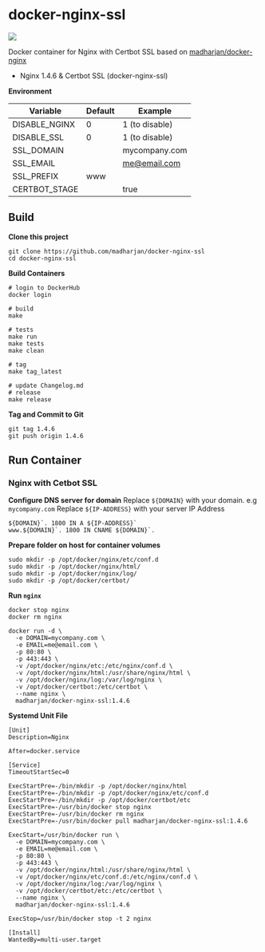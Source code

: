 # docker-nginx-ssl

[![](https://images.microbadger.com/badges/image/madharjan/docker-nginx-ssl.svg)](http://microbadger.com/images/madharjan/docker-nginx-ssl "Get your own image badge on microbadger.com")

Docker container for Nginx with Certbot SSL based on [madharjan/docker-nginx](https://github.com/madharjan/docker-nginx/)

* Nginx 1.4.6 & Certbot SSL (docker-nginx-ssl)

**Environment**

| Variable       | Default | Example        |
|----------------|---------|----------------|
| DISABLE_NGINX  | 0       | 1 (to disable) |
| DISABLE_SSL    | 0       | 1 (to disable) |
| SSL_DOMAIN     |         | mycompany.com  |
| SSL_EMAIL      |         | me@email.com   |
| SSL_PREFIX     | www     |                |
| CERTBOT_STAGE  |         | true           |

## Build

**Clone this project**
```
git clone https://github.com/madharjan/docker-nginx-ssl
cd docker-nginx-ssl
```

**Build Containers**
```
# login to DockerHub
docker login

# build
make

# tests
make run
make tests
make clean

# tag
make tag_latest

# update Changelog.md
# release
make release
```

**Tag and Commit to Git**
```
git tag 1.4.6
git push origin 1.4.6
```

## Run Container

### Nginx with Cetbot SSL

**Configure DNS server for domain**
Replace `${DOMAIN}` with your domain. e.g `mycompany.com`
Replace `${IP-ADDRESS}` with your server IP Address
```
${DOMAIN}`. 1800 IN A ${IP-ADDRESS}`
www.${DOMAIN}`. 1800 IN CNAME ${DOMAIN}`.
```

**Prepare folder on host for container volumes**
```
sudo mkdir -p /opt/docker/nginx/etc/conf.d
sudo mkdir -p /opt/docker/nginx/html/
sudo mkdir -p /opt/docker/nginx/log/
sudo mkdir -p /opt/docker/certbot/
```

**Run `nginx`**
```
docker stop nginx
docker rm nginx

docker run -d \
  -e DOMAIN=mycompany.com \
  -e EMAIL=me@email.com \
  -p 80:80 \
  -p 443:443 \
  -v /opt/docker/nginx/etc:/etc/nginx/conf.d \
  -v /opt/docker/nginx/html:/usr/share/nginx/html \
  -v /opt/docker/nginx/log:/var/log/nginx \
  -v /opt/docker/certbot:/etc/certbot \
  --name nginx \
  madharjan/docker-nginx-ssl:1.4.6
```

**Systemd Unit File**
```
[Unit]
Description=Nginx

After=docker.service

[Service]
TimeoutStartSec=0

ExecStartPre=-/bin/mkdir -p /opt/docker/nginx/html
ExecStartPre=-/bin/mkdir -p /opt/docker/nginx/etc/conf.d
ExecStartPre=-/bin/mkdir -p /opt/docker/certbot/etc
ExecStartPre=-/usr/bin/docker stop nginx
ExecStartPre=-/usr/bin/docker rm nginx
ExecStartPre=-/usr/bin/docker pull madharjan/docker-nginx-ssl:1.4.6

ExecStart=/usr/bin/docker run \
  -e DOMAIN=mycompany.com \
  -e EMAIL=me@email.com \
  -p 80:80 \
  -p 443:443 \
  -v /opt/docker/nginx/html:/usr/share/nginx/html \
  -v /opt/docker/nginx/etc/conf.d:/etc/nginx/conf.d \
  -v /opt/docker/nginx/log:/var/log/nginx \
  -v /opt/docker/certbot/etc:/etc/certbot \
  --name nginx \
  madharjan/docker-nginx-ssl:1.4.6

ExecStop=/usr/bin/docker stop -t 2 nginx

[Install]
WantedBy=multi-user.target
```
